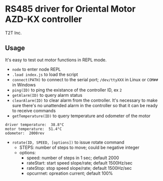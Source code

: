 # RS485 driver for Oriental Motor AZD-KX controller
T2T Inc.

## Usage
It's easy to test out motor functions in REPL mode. 

* `node` to enter node REPL
* `.load index.js` to load the script
* `connect(PATH)` to connect to the serial port; `/dev/ttyXXX` in Linux or `COM##` in Windows
* `ping(ID)` to ping the existance of the controller ID, ex `2`
* `getAlarm(ID)` to query alarm status
* `clearAlarm(ID)` to clear alarm from the controller.  It's necessary to make sure there's no unattended alarm in the controller so that it can be ready to receive commands
* `getTemperature(ID)` to query temperature and odometer of the motor
```
driver temperature:  38.8°C
motor temperature:  51.4°C
odometer:  2000rev
```

* `rotate(ID, SPEED, [options])` to issue rotate command
  * STEPS: number of steps to move; could be negative integer
  * options:
    * speed: number of steps in 1 sec; default 2000
    * rateStart: start speed slope/rate; default 1500Hz/sec
    * rateStop: stop speed slope/rate; default 1500Hz/sec
    * opcurrnet: opreation current; default 100%

